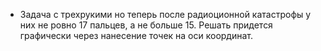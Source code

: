 * Задача с трехрукими но теперь после радиоционной катастрофы у них не ровно 17 пальцев, а не больше 15. Решать придется графически через нанесение точек на оси координат.
